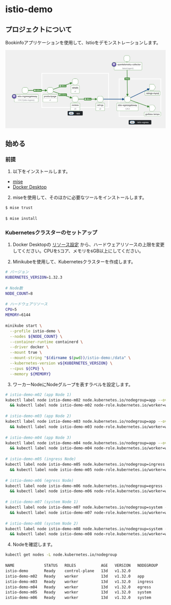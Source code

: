 # istio-demo

## プロジェクトについて

Bookinfoアプリケーションを使用して、Istioをデモンストレーションします。

![mesh-topology](./images/mesh-topology.png)

## 始める

### 前提

1. 以下をインストールします。

- [mise](https://mise.jdx.dev/getting-started.html)
- [Docker Desktop](https://docs.docker.com/desktop/)

2. miseを使用して、そのほかに必要なツールをインストールします。

```bash
$ mise trust

$ mise install
```

### Kubernetesクラスターのセットアップ

1. Docker Desktopの [リソース設定](https://docs.docker.com/desktop/settings-and-maintenance/settings/#resources) から、ハードウェアリソースの上限を変更してください。CPUを`5`コア、メモリを`6`GB以上にしてください。

2. Minikubeを使用して、Kubernetesクラスターを作成します。

```bash
# バージョン
KUBERNETES_VERSION=1.32.3

# Node数
NODE_COUNT=8

# ハードウェアリソース
CPU=5
MEMORY=6144

minikube start \
  --profile istio-demo \
  --nodes ${NODE_COUNT} \
  --container-runtime containerd \
  --driver docker \
  --mount true \
  --mount-string "$(dirname $(pwd))/istio-demo:/data" \
  --kubernetes-version v${KUBERNETES_VERSION} \
  --cpus ${CPU} \
  --memory ${MEMORY}
```

3. ワーカーNodeにNodeグループを表すラベルを設定します。

```bash
# istio-demo-m02 (app Node 1)
kubectl label node istio-demo-m02 node.kubernetes.io/nodegroup=app --overwrite \
  && kubectl label node istio-demo-m02 node-role.kubernetes.io/worker=worker --overwrite

# istio-demo-m03 (app Node 2)
kubectl label node istio-demo-m03 node.kubernetes.io/nodegroup=app --overwrite \
  && kubectl label node istio-demo-m03 node-role.kubernetes.io/worker=worker --overwrite

# istio-demo-m04 (app Node 3)
kubectl label node istio-demo-m04 node.kubernetes.io/nodegroup=app --overwrite \
  && kubectl label node istio-demo-m04 node-role.kubernetes.io/worker=worker --overwrite

# istio-demo-m05 (ingress Node)
kubectl label node istio-demo-m05 node.kubernetes.io/nodegroup=ingress --overwrite \
  && kubectl label node istio-demo-m05 node-role.kubernetes.io/worker=worker --overwrite

# istio-demo-m06 (egress Node)
kubectl label node istio-demo-m06 node.kubernetes.io/nodegroup=egress --overwrite \
  && kubectl label node istio-demo-m06 node-role.kubernetes.io/worker=worker --overwrite

# istio-demo-m07 (system Node 1)
kubectl label node istio-demo-m07 node.kubernetes.io/nodegroup=system --overwrite \
  && kubectl label node istio-demo-m07 node-role.kubernetes.io/worker=worker --overwrite

# istio-demo-m08 (system Node 2)
kubectl label node istio-demo-m08 node.kubernetes.io/nodegroup=system --overwrite \
  && kubectl label node istio-demo-m08 node-role.kubernetes.io/worker=worker --overwrite
```

4. Nodeを確認します。

```bash
kubectl get nodes -L node.kubernetes.io/nodegroup

NAME             STATUS   ROLES           AGE   VERSION   NODEGROUP
istio-demo       Ready    control-plane   13d   v1.32.0
istio-demo-m02   Ready    worker          13d   v1.32.0   app
istio-demo-m03   Ready    worker          13d   v1.32.0   ingress
istio-demo-m04   Ready    worker          13d   v1.32.0   egress
istio-demo-m05   Ready    worker          13d   v1.32.0   system
istio-demo-m06   Ready    worker          13d   v1.32.0   system
```
